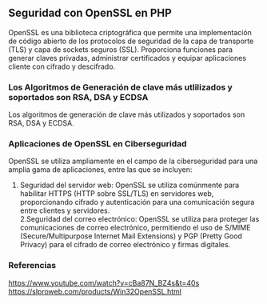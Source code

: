## Seguridad con OpenSSL en PHP
OpenSSL es una biblioteca criptográfica que permite una implementación de código abierto de los protocolos de seguridad de la capa de transporte (TLS) y capa de sockets seguros (SSL). Proporciona funciones para generar claves privadas, administrar certificados y equipar aplicaciones cliente con cifrado y descifrado.


### Los Algoritmos de Generación de clave más utlilizados y soportados son RSA, DSA y ECDSA
Los algoritmos de generación de clave más utilizados y soportados son RSA, DSA y ECDSA.

### Aplicaciones de OpenSSL en Ciberseguridad 
OpenSSL se utiliza ampliamente en el campo de la ciberseguridad para una amplia gama de aplicaciones, entre las que se incluyen:
1. Seguridad del servidor web: OpenSSL se utiliza comúnmente para habilitar HTTPS (HTTP sobre SSL/TLS) en servidores web, proporcionando cifrado y autenticación para una comunicación segura entre clientes y servidores.<br>
2.Seguridad del correo electrónico: OpenSSL se utiliza para proteger las comunicaciones de correo electrónico, permitiendo el uso de S/MIME (Secure/Multipurpose Internet Mail Extensions) y PGP (Pretty Good Privacy) para el cifrado de correo electrónico y firmas digitales.

### Referencias
https://www.youtube.com/watch?v=cBa87N_BZ4s&t=40s
https://slproweb.com/products/Win32OpenSSL.html




